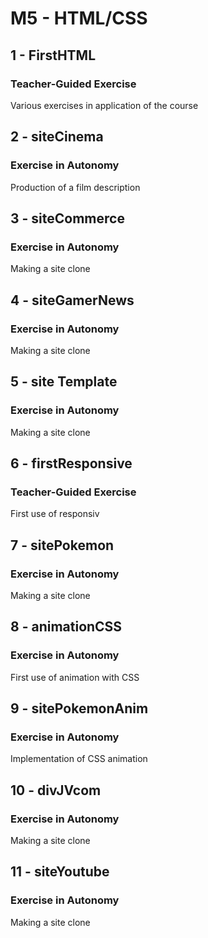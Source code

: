 # M5 - HTML/CSS

## 1 - FirstHTML

### Teacher-Guided Exercise
Various exercises in application of the course

## 2 - siteCinema

### Exercise in Autonomy
Production of a film description

## 3 - siteCommerce

### Exercise in Autonomy
Making a site clone

## 4 - siteGamerNews

### Exercise in Autonomy
Making a site clone

## 5 - site Template

### Exercise in Autonomy
Making a site clone

## 6 - firstResponsive

### Teacher-Guided Exercise
First use of responsiv

## 7 - sitePokemon

### Exercise in Autonomy
Making a site clone

## 8 - animationCSS

### Exercise in Autonomy
First use of animation with CSS

## 9 - sitePokemonAnim

### Exercise in Autonomy
Implementation of CSS animation

## 10 - divJVcom

### Exercise in Autonomy
Making a site clone

## 11 - siteYoutube

### Exercise in Autonomy
Making a site clone